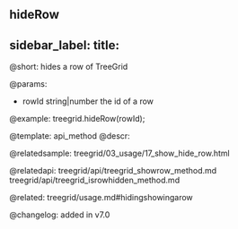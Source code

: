 hideRow
---
sidebar_label: 
title: 
---          

@short: hides a row of TreeGrid


@params:
- rowId	string|number   the id of a row




@example:
treegrid.hideRow(rowId);


@template: api_method
@descr:

@relatedsample: treegrid/03_usage/17_show_hide_row.html

@relatedapi: 
treegrid/api/treegrid_showrow_method.md
treegrid/api/treegrid_isrowhidden_method.md

@related: treegrid/usage.md#hidingshowingarow

@changelog:
added in v7.0

